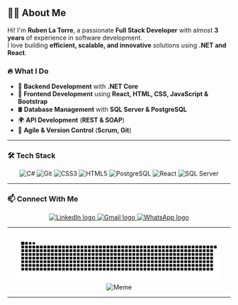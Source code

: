 ## 👨‍💻 About Me
Hi! I'm **Ruben La Torre**, a passionate **Full Stack Developer** with almost **3 years** of experience in software development.  
I love building **efficient, scalable, and innovative** solutions using **.NET and React**.

### 🔥 What I Do  
- 🚀 **Backend Development** with **.NET Core**  
- 🎨 **Frontend Development** using **React, HTML, CSS, JavaScript & Bootstrap**  
- 🛢️ **Database Management** with **SQL Server & PostgreSQL**  
- 🌍 **API Development** (**REST & SOAP**)  
- 📌 **Agile & Version Control** (**Scrum, Git**)  

---

### 🛠️ Tech Stack
<div align="center">
  <img src="https://cdn.jsdelivr.net/gh/devicons/devicon/icons/csharp/csharp-original.svg" height="40" alt="C#" />
  <img src="https://cdn.jsdelivr.net/gh/devicons/devicon/icons/git/git-original.svg" height="40" alt="Git" />
  <img src="https://cdn.jsdelivr.net/gh/devicons/devicon/icons/css3/css3-original.svg" height="40" alt="CSS3" />
  <img src="https://cdn.jsdelivr.net/gh/devicons/devicon/icons/html5/html5-original.svg" height="40" alt="HTML5" />
  <img src="https://cdn.jsdelivr.net/gh/devicons/devicon/icons/postgresql/postgresql-original.svg" height="40" alt="PostgreSQL" />
  <img src="https://cdn.jsdelivr.net/gh/devicons/devicon/icons/react/react-original.svg" height="40" alt="React" />
  <img src="https://cdn.jsdelivr.net/gh/devicons/devicon/icons/microsoftsqlserver/microsoftsqlserver-plain.svg" height="40" alt="SQL Server" />
</div>

---

### 📫 Connect With Me
<div align="center">
  <a href="https://www.linkedin.com/in/rubenlatorre-softwaredeveloper" target="_blank">
    <img src="https://img.shields.io/static/v1?message=LinkedIn&logo=linkedin&label=&color=0077B5&logoColor=white&labelColor=&style=for-the-badge" height="35" alt="LinkedIn logo" />
  </a>
  <a href="https://mail.google.com/mail/?view=cm&fs=1&to=ruben.ltcalderon@gmail.com" target="_blank">
    <img src="https://img.shields.io/static/v1?message=Gmail&logo=gmail&label=&color=D14836&logoColor=white&labelColor=&style=for-the-badge" height="35" alt="Gmail logo" />
  </a>
  <a href="https://wa.me/51933625205" target="_blank">
    <img src="https://img.shields.io/static/v1?message=WhatsApp&logo=whatsapp&label=&color=25D366&logoColor=white&labelColor=&style=for-the-badge" height="35" alt="WhatsApp logo" />
</a>

</div>

---

###
<div align="center">
  <img src="https://raw.githubusercontent.com/soportanos/soportanos/output/snake.svg" alt="Snake animation" height="100" />
  <img src="https://i.imgflip.com/9phiyt.jpg" alt="Meme" height="100" />
</div>

---
